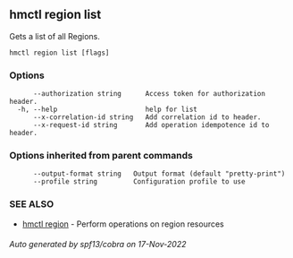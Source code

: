 ## hmctl region list

Gets a list of all Regions.

```
hmctl region list [flags]
```

### Options

```
      --authorization string      Access token for authorization header.
  -h, --help                      help for list
      --x-correlation-id string   Add correlation id to header.
      --x-request-id string       Add operation idempotence id to header.
```

### Options inherited from parent commands

```
      --output-format string   Output format (default "pretty-print")
      --profile string         Configuration profile to use
```

### SEE ALSO

* [hmctl region](hmctl_region.md)	 - Perform operations on region resources

###### Auto generated by spf13/cobra on 17-Nov-2022
